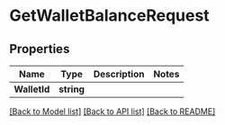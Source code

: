 # GetWalletBalanceRequest

## Properties
Name | Type | Description | Notes
------------ | ------------- | ------------- | -------------
**WalletId** | **string** |  | 

[[Back to Model list]](../README.md#documentation-for-models) [[Back to API list]](../README.md#documentation-for-api-endpoints) [[Back to README]](../README.md)


